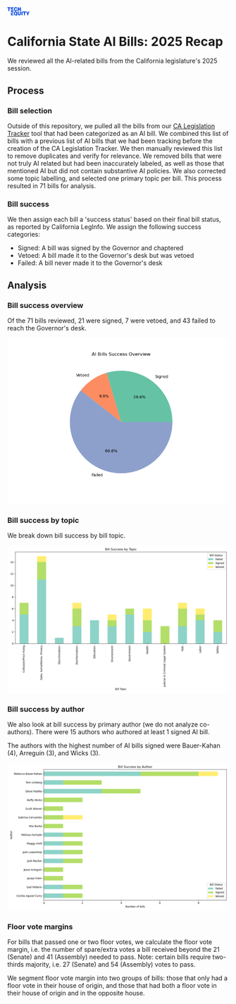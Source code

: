 <img src="img/logo.png" alt="TechEquity Logo" width="10%"/>

# California State AI Bills: 2025 Recap
We reviewed all the AI-related bills from the California legislature's 2025 session.

## Process

### Bill selection
Outside of this repository, we pulled all the bills from our [CA Legislation Tracker](https://github.com/techequitycollaborative/legislation-tracker) tool that had been categorized as an AI bill. We combined this list of bills with a previous list of AI bills that we had been tracking before the creation of the CA Legislation Tracker. We then manually reviewed this list to remove duplicates and verify for relevance. We removed bills that were not truly AI related but had been inaccurately labeled, as well as those that mentioned AI but did not contain substantive AI policies. We also corrected some topic labelling, and selected one primary topic per bill. This process resulted in 71 bills for analysis.

### Bill success
We then assign each bill a 'success status' based on their final bill status, as reported by California LegInfo. We assign the following success categories: 
- Signed: A bill was signed by the Governor and chaptered
- Vetoed: A bill made it to the Governor's desk but was vetoed
- Failed: A bill never made it to the Governor's desk

## Analysis

### Bill success overview
Of the 71 bills reviewed, 21 were signed, 7 were vetoed, and 43 failed to reach the Governor's desk.

![Bill success overview](plots/bill_success_overview.png)

### Bill success by topic
We break down bill success by bill topic. 

![Bills by topic](plots/bills_by_topic.png)

### Bill success by author
We also look at bill success by primary author (we do not analyze co-authors). There were 15 authors who authored at least 1 signed AI bill.

The authors with the highest number of AI bills signed were Bauer-Kahan (4), Arreguin (3), and Wicks (3).

![Bills by author](plots/bills_by_author.png)

### Floor vote margins
For bills that passed one or two floor votes, we calculate the floor vote margin, i.e. the number of spare/extra votes a bill received beyond the 21 (Senate) and 41 (Assembly) needed to pass. Note: certain bills require two-thirds majority, i.e. 27 (Senate) and 54 (Assembly) votes to pass.

We segment floor vote margin into two groups of bills: those that only had a floor vote in their house of origin, and those that had both a floor vote in their house of origin and in the opposite house.




